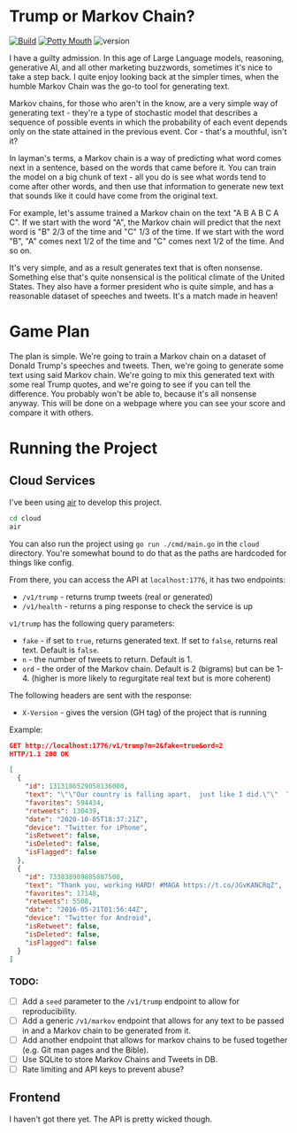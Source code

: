 # Trump or Markov Chain?

[![Build](https://github.com/WillMatthews/trump-or-markov/actions/workflows/build.yml/badge.svg)](https://github.com/WillMatthews/trump-or-markov/actions/workflows/build.yml)
[![Potty Mouth](https://github.com/WillMatthews/trump-or-markov/actions/workflows/swear.yml/badge.svg)](https://github.com/WillMatthews/trump-or-markov/actions/workflows/swear.yml)
![version](https://shields.io/github/v/tag/WillMatthews/trump-or-markov?label=version)

I have a guilty admission.
In this age of Large Language models, reasoning, generative AI, and all other marketing buzzwords, sometimes it's nice to take a step back.
I quite enjoy looking back at the simpler times, when the humble Markov Chain was the go-to tool for generating text.

Markov chains, for those who aren't in the know, are a very simple way of generating text - they're a type of stochastic model that describes a sequence of possible events in which the probability of each event depends only on the state attained in the previous event.
Cor - that's a mouthful, isn't it?

In layman's terms, a Markov chain is a way of predicting what word comes next in a sentence, based on the words that came before it.
You can train the model on a big chunk of text - all you do is see what words tend to come after other words, and then use that information to generate new text that sounds like it could have come from the original text.

For example, let's assume trained a Markov chain on the text "A B A B C A C".
If we start with the word "A", the Markov chain will predict that the next word is "B" 2/3 of the time and "C" 1/3 of the time.
If we start with the word "B", "A" comes next 1/2 of the time and "C" comes next 1/2 of the time. And so on.

It's very simple, and as a result generates text that is often nonsense.
Something else that's quite nonsensical is the political climate of the United States.
They also have a former president who is quite simple, and has a reasonable dataset of speeches and tweets.
It's a match made in heaven!

# Game Plan

The plan is simple.
We're going to train a Markov chain on a dataset of Donald Trump's speeches and tweets.
Then, we're going to generate some text using said Markov chain.
We're going to mix this generated text with some real Trump quotes, and we're going to see if you can tell the difference.
You probably won't be able to, because it's all nonsense anyway.
This will be done on a webpage where you can see your score and compare it with others.

# Running the Project

## Cloud Services
I've been using [air](https://github.com/air-verse/air) to develop this project.
```bash
cd cloud
air
```

You can also run the project using `go run ./cmd/main.go` in the `cloud` directory.
You're somewhat bound to do that as the paths are hardcoded for things like config.

From there, you can access the API at `localhost:1776`, it has two endpoints:
- `/v1/trump` - returns trump tweets (real or generated)
- `/v1/health` - returns a ping response to check the service is up

`v1/trump` has the following query parameters:
- `fake` - if set to `true`, returns generated text. If set to `false`, returns real text. Default is `false`.
- `n` - the number of tweets to return. Default is 1.
- `ord` - the order of the Markov chain. Default is 2 (bigrams) but can be 1-4. (higher is more likely to regurgitate real text but is more coherent)

The following headers are sent with the response:
- `X-Version` - gives the version (GH tag) of the project that is running

Example:
```json
GET http://localhost:1776/v1/trump?n=2&fake=true&ord=2
HTTP/1.1 200 OK

[
  {
    "id": 1313186529058136000,
    "text": "\"\"Our country is falling apart,  just like I did.\"\"  That  is not just the beginning of a magazine and it touched on many years are begging me for a vote. Will be if it means a lot",
    "favorites": 594434,
    "retweets": 130439,
    "date": "2020-10-05T18:37:21Z",
    "device": "Twitter for iPhone",
    "isRetweet": false,
    "isDeleted": false,
    "isFlagged": false
  },
  {
    "id": 733838909805887500,
    "text": "Thank you, working HARD! #MAGA https://t.co/JGvKANCRqZ",
    "favorites": 17148,
    "retweets": 5508,
    "date": "2016-05-21T01:56:44Z",
    "device": "Twitter for Android",
    "isRetweet": false,
    "isDeleted": false,
    "isFlagged": false
  }
]
```


### TODO:
- [ ] Add a `seed` parameter to the `/v1/trump` endpoint to allow for reproducibility.
- [ ] Add a generic `/v1/markov` endpoint that allows for any text to be passed in and a Markov chain to be generated from it.
- [ ] Add another endpoint that allows for markov chains to be fused together (e.g. Git man pages and the Bible).
- [ ] Use SQLite to store Markov Chains and Tweets in DB.
- [ ] Rate limiting and API keys to prevent abuse?

## Frontend
I haven't got there yet. The API is pretty wicked though.
